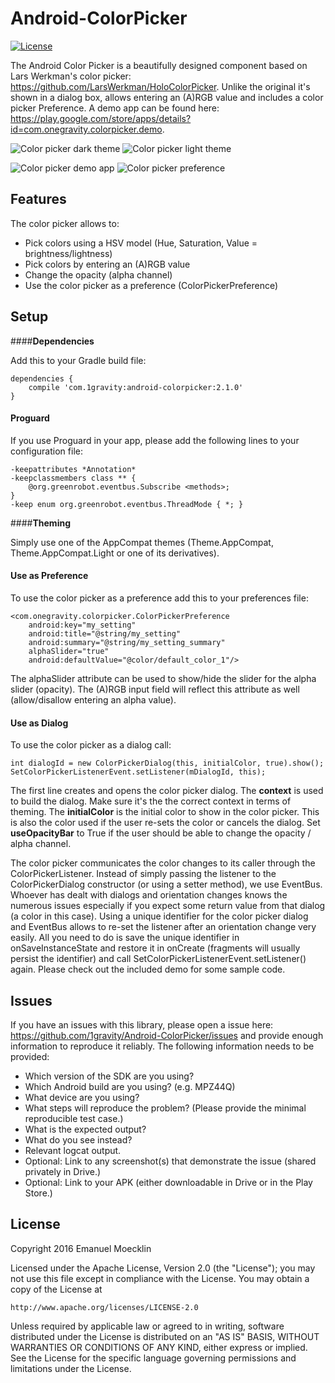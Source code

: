 # Android-ColorPicker

[![License](https://img.shields.io/badge/license-Apache%202-blue.svg)](https://www.apache.org/licenses/LICENSE-2.0)

The Android Color Picker is a beautifully designed component based on Lars Werkman's color picker: https://github.com/LarsWerkman/HoloColorPicker.
Unlike the original it's shown in a dialog box, allows entering an (A)RGB value and includes a color picker Preference. 
A demo app can be found here: https://play.google.com/store/apps/details?id=com.onegravity.colorpicker.demo.

![Color picker dark theme](art/screenshot_0_framed_small.png?raw=true "Color picker dark theme") ![Color picker light theme](art/screenshot_1_framed_small.png?raw=true "Color picker light theme")

![Color picker demo app](art/screenshot_2_framed_small.png?raw=true "Color picker demo app")
![Color picker preference](art/screenshot_3_framed_small.png?raw=true "Color picker preference")

Features
--------

The color picker allows to:

* Pick colors using a HSV model (Hue, Saturation, Value = brightness/lightness)
* Pick colors by entering an (A)RGB value
* Change the opacity (alpha channel)
* Use the color picker as a preference (ColorPickerPreference)

Setup
-----
####**Dependencies**

Add this to your Gradle build file:
```
dependencies {
    compile 'com.1gravity:android-colorpicker:2.1.0'
}
```

#### **Proguard**

If you use Proguard in your app, please add the following lines to your configuration file:
```
-keepattributes *Annotation*
-keepclassmembers class ** {
    @org.greenrobot.eventbus.Subscribe <methods>;
}
-keep enum org.greenrobot.eventbus.ThreadMode { *; }
```

####**Theming**

Simply use one of the AppCompat themes (Theme.AppCompat, Theme.AppCompat.Light or one of its derivatives).

#### **Use as Preference**
To use the color picker as a preference add this to your preferences file:
```
<com.onegravity.colorpicker.ColorPickerPreference
    android:key="my_setting"
    android:title="@string/my_setting"
    android:summary="@string/my_setting_summary"
    alphaSlider="true"
    android:defaultValue="@color/default_color_1"/>
```
The alphaSlider attribute can be used to show/hide the slider for the alpha slider (opacity).
The (A)RGB input field will reflect this attribute as well (allow/disallow entering an alpha value). 

#### **Use as Dialog**
To use the color picker as a dialog call:
```
int dialogId = new ColorPickerDialog(this, initialColor, true).show();
SetColorPickerListenerEvent.setListener(mDialogId, this);
```
The first line creates and opens the color picker dialog.
The **context** is used to build the dialog. Make sure it's the the correct context in terms of theming.
The **initialColor** is the initial color to show in the color picker. This is also the color used if the user re-sets the color or cancels the dialog.
Set **useOpacityBar** to True if the user should be able to change the opacity / alpha channel.

The color picker communicates the color changes to its caller through the ColorPickerListener. Instead of simply passing the listener to the ColorPickerDialog constructor (or using a setter method), we use EventBus.
Whoever has dealt with dialogs and orientation changes knows the numerous issues especially if you expect some return value from that dialog (a color in this case).
Using a unique identifier for the color picker dialog and EventBus allows to re-set the listener after an orientation change very easily.
All you need to do is save the unique identifier in onSaveInstanceState and restore it in onCreate (fragments will usually persist the identifier) and call SetColorPickerListenerEvent.setListener() again.
Please check out the included demo for some sample code.

Issues
------

If you have an issues with this library, please open a issue here: https://github.com/1gravity/Android-ColorPicker/issues and provide enough information to reproduce it reliably. The following information needs to be provided:

* Which version of the SDK are you using?
* Which Android build are you using? (e.g. MPZ44Q)
* What device are you using?
* What steps will reproduce the problem? (Please provide the minimal reproducible test case.)
* What is the expected output?
* What do you see instead?
* Relevant logcat output.
* Optional: Link to any screenshot(s) that demonstrate the issue (shared privately in Drive.)
* Optional: Link to your APK (either downloadable in Drive or in the Play Store.)

License
-------

Copyright 2016 Emanuel Moecklin

Licensed under the Apache License, Version 2.0 (the "License");
you may not use this file except in compliance with the License.
You may obtain a copy of the License at

    http://www.apache.org/licenses/LICENSE-2.0

Unless required by applicable law or agreed to in writing, software
distributed under the License is distributed on an "AS IS" BASIS,
WITHOUT WARRANTIES OR CONDITIONS OF ANY KIND, either express or implied.
See the License for the specific language governing permissions and
limitations under the License.
